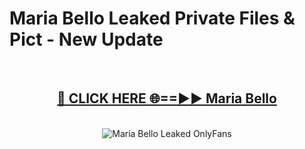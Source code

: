 # Maria Bello Leaked Private Files & Pict - New Update
<br>
<div align="center">
<h2><a href="https://mediafilles.blogspot.com/?title=Maria_Bello" rel="nofollow">🔴 CLICK HERE 🌐==►► Maria Bello</a></h2>
<br>
<a href="https://mediafilles.blogspot.com/?title=Maria_Bello" rel="nofollow" data-target="animated-image.originalLink"><img src="https://i.ibb.co.com/WyWwxjT/player-gif2.gif" alt="Maria Bello Leaked OnlyFans" style="max-width: 100%; display: inline-block;" data-target="animated-image.originalImage"></a>
</div>
<br>